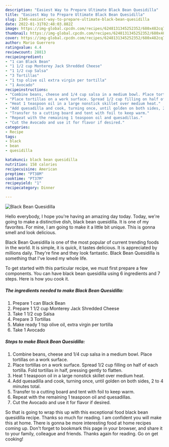 ```yaml
---
description: "Easiest Way to Prepare Ultimate Black Bean Quesidilla"
title: "Easiest Way to Prepare Ultimate Black Bean Quesidilla"
slug: 2346-easiest-way-to-prepare-ultimate-black-bean-quesidilla
date: 2022-01-31T02:48:03.882Z
image: https://img-global.cpcdn.com/recipes/6248131345252352/680x482cq70/black-bean-quesidilla-recipe-main-photo.jpg
thumbnail: https://img-global.cpcdn.com/recipes/6248131345252352/680x482cq70/black-bean-quesidilla-recipe-main-photo.jpg
cover: https://img-global.cpcdn.com/recipes/6248131345252352/680x482cq70/black-bean-quesidilla-recipe-main-photo.jpg
author: Mario Guerrero
ratingvalue: 4.4
reviewcount: 28813
recipeingredient:
- "1 can Black Bean"
- "1 1/2 cup Monterey Jack Shredded Cheese"
- "1 1/2 cup Salsa"
- "3 Tortillas"
- "1 tsp olive oil extra virgin per tortilla"
- "1 Avocado"
recipeinstructions:
- "Combine beans, cheese and 1/4 cup salsa in a medium bowl. Place tortillas on a work surface."
- "Place tortillas on a work surface. Spread 1/2 cup filling on half of each tortilla. Fold tortillas in half, pressing gently to flatten."
- "Heat 1 teaspoon oil in a large nonstick skillet over medium heat."
- "Add quesadilla and cook, turning once, until golden on both sides, 2 to 4 minutes total."
- "Transfer to a cutting board and tent with foil to keep warm."
- "Repeat with the remaining 1 teaspoon oil and quesadillas."
- "Cut the Avocado and use it for flavor if desired."
categories:
- Recipe
tags:
- black
- bean
- quesidilla

katakunci: black bean quesidilla 
nutrition: 158 calories
recipecuisine: American
preptime: "PT38M"
cooktime: "PT37M"
recipeyield: "1"
recipecategory: Dinner

---
```



![Black Bean Quesidilla](https://img-global.cpcdn.com/recipes/6248131345252352/680x482cq70/black-bean-quesidilla-recipe-main-photo.jpg)

Hello everybody, I hope you're having an amazing day today. Today, we're going to make a distinctive dish, black bean quesidilla. It is one of my favorites. For mine, I am going to make it a little bit unique. This is gonna smell and look delicious.



Black Bean Quesidilla is one of the most popular of current trending foods in the world. It is simple, it is quick, it tastes delicious. It is appreciated by millions daily. They're fine and they look fantastic. Black Bean Quesidilla is something that I've loved my whole life.


To get started with this particular recipe, we must first prepare a few components. You can have black bean quesidilla using 6 ingredients and 7 steps. Here is how you cook it.

<!--inarticleads1-->

##### The ingredients needed to make Black Bean Quesidilla:

1. Prepare 1 can Black Bean
1. Prepare 1 1/2 cup Monterey Jack Shredded Cheese
1. Take 1 1/2 cup Salsa
1. Prepare 3 Tortillas
1. Make ready 1 tsp olive oil, extra virgin per tortilla
1. Take 1 Avocado




<!--inarticleads2-->

##### Steps to make Black Bean Quesidilla:

1. Combine beans, cheese and 1/4 cup salsa in a medium bowl. Place tortillas on a work surface.
1. Place tortillas on a work surface. Spread 1/2 cup filling on half of each tortilla. Fold tortillas in half, pressing gently to flatten.
1. Heat 1 teaspoon oil in a large nonstick skillet over medium heat.
1. Add quesadilla and cook, turning once, until golden on both sides, 2 to 4 minutes total.
1. Transfer to a cutting board and tent with foil to keep warm.
1. Repeat with the remaining 1 teaspoon oil and quesadillas.
1. Cut the Avocado and use it for flavor if desired.




So that is going to wrap this up with this exceptional food black bean quesidilla recipe. Thanks so much for reading. I am confident you will make this at home. There is gonna be more interesting food at home recipes coming up. Don't forget to bookmark this page in your browser, and share it to your family, colleague and friends. Thanks again for reading. Go on get cooking!
